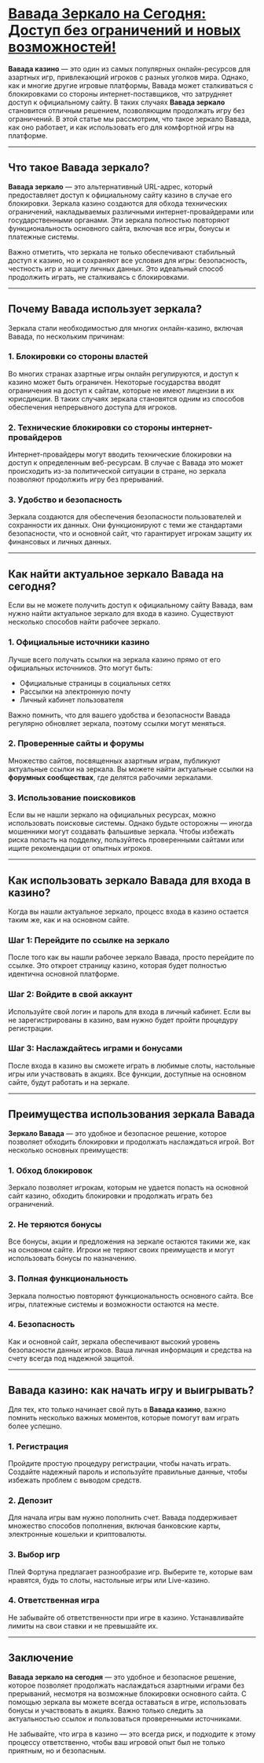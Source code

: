 # [Вавада Зеркало на Сегодня: Доступ без ограничений и новых возможностей!](https://partnervavadarv.com?promo=75590753-cc8b-4c4a-8d71-99b7a2293439-jud\&target=register)

**Вавада казино** — это один из самых популярных онлайн-ресурсов для азартных игр, привлекающий игроков с разных уголков мира. Однако, как и многие другие игровые платформы, Вавада может сталкиваться с блокировками со стороны интернет-поставщиков, что затрудняет доступ к официальному сайту. В таких случаях **Вавада зеркало** становится отличным решением, позволяющим продолжать игру без ограничений. В этой статье мы рассмотрим, что такое зеркало Вавада, как оно работает, и как использовать его для комфортной игры на платформе.

***

## Что такое Вавада зеркало?

**Вавада зеркало** — это альтернативный URL-адрес, который предоставляет доступ к официальному сайту казино в случае его блокировки. Зеркала казино создаются для обхода технических ограничений, накладываемых различными интернет-провайдерами или государственными органами. Эти зеркала полностью повторяют функциональность основного сайта, включая все игры, бонусы и платежные системы.

Важно отметить, что зеркала не только обеспечивают стабильный доступ к казино, но и сохраняют все условия для игры: безопасность, честность игр и защиту личных данных. Это идеальный способ продолжить играть, не сталкиваясь с блокировками.

***

## Почему Вавада использует зеркала?

Зеркала стали необходимостью для многих онлайн-казино, включая Вавада, по нескольким причинам:

### 1. **Блокировки со стороны властей**

Во многих странах азартные игры онлайн регулируются, и доступ к казино может быть ограничен. Некоторые государства вводят ограничения на доступ к сайтам, которые не имеют лицензии в их юрисдикции. В таких случаях зеркала становятся одним из способов обеспечения непрерывного доступа для игроков.

### 2. **Технические блокировки со стороны интернет-провайдеров**

Интернет-провайдеры могут вводить технические блокировки на доступ к определенным веб-ресурсам. В случае с Вавада это может происходить из-за политической ситуации в стране, но зеркала позволяют продолжить игру без прерываний.

### 3. **Удобство и безопасность**

Зеркала создаются для обеспечения безопасности пользователей и сохранности их данных. Они функционируют с теми же стандартами безопасности, что и основной сайт, что гарантирует игрокам защиту их финансовых и личных данных.

***

## Как найти актуальное зеркало Вавада на сегодня?

Если вы не можете получить доступ к официальному сайту Вавада, вам нужно найти актуальное зеркало для входа в казино. Существуют несколько способов найти рабочее зеркало.

### 1. **Официальные источники казино**

Лучше всего получать ссылки на зеркала казино прямо от его официальных источников. Это могут быть:

* Официальные страницы в социальных сетях
* Рассылки на электронную почту
* Личный кабинет пользователя

Важно помнить, что для вашего удобства и безопасности Вавада регулярно обновляет зеркала, поэтому ссылки могут меняться.

### 2. **Проверенные сайты и форумы**

Множество сайтов, посвященных азартным играм, публикуют актуальные ссылки на зеркала. Вы можете найти актуальные ссылки на **форумных сообществах**, где делятся рабочими зеркалами.

### 3. **Использование поисковиков**

Если вы не нашли зеркало на официальных ресурсах, можно использовать поисковые системы. Однако будьте осторожны — иногда мошенники могут создавать фальшивые зеркала. Чтобы избежать риска попасть на подделку, пользуйтесь проверенными сайтами или ищите рекомендации от опытных игроков.

***

## Как использовать зеркало Вавада для входа в казино?

Когда вы нашли актуальное зеркало, процесс входа в казино остается таким же, как и на основном сайте.

### Шаг 1: Перейдите по ссылке на зеркало

После того как вы нашли рабочее зеркало Вавада, просто перейдите по ссылке. Это откроет страницу казино, которая будет полностью идентична основной платформе.

### Шаг 2: Войдите в свой аккаунт

Используйте свой логин и пароль для входа в личный кабинет. Если вы не зарегистрированы в казино, вам нужно будет пройти процедуру регистрации.

### Шаг 3: Наслаждайтесь играми и бонусами

После входа в казино вы сможете играть в любимые слоты, настольные игры или участвовать в акциях. Все функции, доступные на основном сайте, будут работать и на зеркале.

***

## Преимущества использования зеркала Вавада

**Зеркало Вавада** — это удобное и безопасное решение, которое позволяет обходить блокировки и продолжать наслаждаться игрой. Вот несколько основных преимуществ:

### 1. **Обход блокировок**

Зеркало позволяет игрокам, которым не удается попасть на основной сайт казино, обходить блокировки и продолжать играть без ограничений.

### 2. **Не теряются бонусы**

Все бонусы, акции и предложения на зеркале остаются такими же, как на основном сайте. Игроки не теряют своих преимуществ и могут использовать бонусы по назначению.

### 3. **Полная функциональность**

Зеркала полностью повторяют функциональность основного сайта. Все игры, платежные системы и возможности остаются на месте.

### 4. **Безопасность**

Как и основной сайт, зеркала обеспечивают высокий уровень безопасности данных игроков. Ваша личная информация и средства на счету всегда под надежной защитой.

***

## Вавада казино: как начать игру и выигрывать?

Для тех, кто только начинает свой путь в **Вавада казино**, важно помнить несколько важных моментов, которые помогут вам играть более успешно.

### 1. **Регистрация**

Пройдите простую процедуру регистрации, чтобы начать играть. Создайте надежный пароль и используйте правильные данные, чтобы избежать проблем с выводом средств.

### 2. **Депозит**

Для начала игры вам нужно пополнить счет. Вавада поддерживает множество способов пополнения, включая банковские карты, электронные кошельки и криптовалюты.

### 3. **Выбор игр**

Плей Фортуна предлагает разнообразие игр. Выберите те, которые вам нравятся, будь то слоты, настольные игры или Live-казино.

### 4. **Ответственная игра**

Не забывайте об ответственности при игре в казино. Устанавливайте лимиты на свои ставки и не превышайте их.

***

## Заключение

**Вавада зеркало на сегодня** — это удобное и безопасное решение, которое позволяет продолжать наслаждаться азартными играми без прерываний, несмотря на возможные блокировки основного сайта. С помощью зеркала вы можете всегда оставаться в игре, использовать бонусы и участвовать в акциях. Важно только следить за актуальностью ссылок и пользоваться проверенными источниками.

Не забывайте, что игра в казино — это всегда риск, и подходите к этому процессу ответственно, чтобы ваш игровой опыт был не только приятным, но и безопасным.
